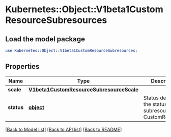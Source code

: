 # Kubernetes::Object::V1beta1CustomResourceSubresources

## Load the model package
```perl
use Kubernetes::Object::V1beta1CustomResourceSubresources;
```

## Properties
Name | Type | Description | Notes
------------ | ------------- | ------------- | -------------
**scale** | [**V1beta1CustomResourceSubresourceScale**](V1beta1CustomResourceSubresourceScale.md) |  | [optional] 
**status** | [**object**](.md) | Status denotes the status subresource for CustomResources | [optional] 

[[Back to Model list]](../README.md#documentation-for-models) [[Back to API list]](../README.md#documentation-for-api-endpoints) [[Back to README]](../README.md)


